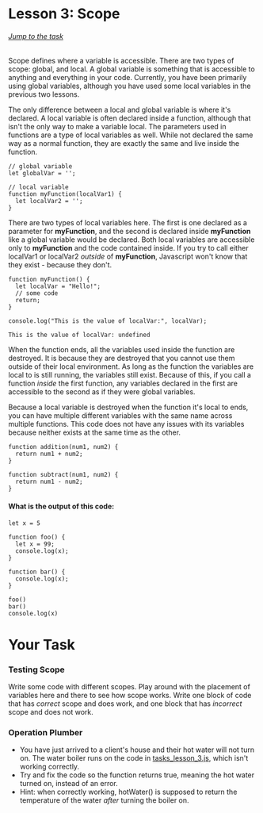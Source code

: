 # Lesson 3: Scope

###### [Jump to the task](#your-task)

Scope defines where a variable is accessible. There are two types of scope: global, and local. A global variable is something that is accessible to anything and everything in your code. Currently, you have been primarily using global variables, although you have used some local variables in the previous two lessons.

The only difference between a local and global variable is where it's declared. A local variable is often declared inside a function, although that isn't the only way to make a variable local. The parameters used in functions are a type of local variables as well. While not declared the same way as a normal function, they are exactly the same and live inside the function.

```JS
// global variable
let globalVar = '';

// local variable
function myFunction(localVar1) {
  let localVar2 = '';
}
```

There are two types of local variables here. The first is one declared as a parameter for <b>myFunction</b>, and the second is declared inside <b>myFunction</b> like a global variable would be declared. Both local variables are accessible only to <b>myFunction</b> and the code contained inside. If you try to call either localVar1 or localVar2 <i>outside</i> of <b>myFunction</b>, Javascript won't know that they exist - because they don't. 

```JS
function myFunction() {
  let localVar = "Hello!";
  // some code
  return;
}

console.log("This is the value of localVar:", localVar);
```
```Output
This is the value of localVar: undefined
```

When the function ends, all the variables used inside the function are destroyed. It is because they are destroyed that you cannot use them outside of their local environment. As long as the function the variables are local to is still running, the variables still exist. Because of this, if you call a function <i>inside</i> the first function, any variables declared in the first are accessible to the second as if they were global variables.

Because a local variable is destroyed when the function it's local to ends, you can have multiple different variables with the same name across multiple functions. This code does not have any issues with its variables because neither exists at the same time as the other.

```JS
function addition(num1, num2) {
  return num1 + num2;
}

function subtract(num1, num2) {
  return num1 - num2;
}
```
#### What is the output of this code:
```JS
let x = 5

function foo() {
  let x = 99;
  console.log(x);
}

function bar() {
  console.log(x);
}

foo()
bar()
console.log(x)
```

# Your Task 

### Testing Scope

Write some code with different scopes. Play around with the placement of variables here and there to see how scope works. Write one block of code that has <i>correct</i> scope and does work, and one block that has <i>incorrect</i> scope and does not work.

### Operation Plumber 
- You have just arrived to a client's house and their hot water will not turn on. The water boiler runs on the code in [tasks_lesson_3.js](tasks_lesson_3.js), which isn't working correctly.
- Try and fix the code so the function returns true, meaning the hot water turned on, instead of an error.
- Hint: when correctly working, hotWater() is supposed to return the temperature of the water <i>after</i> turning the boiler on.

